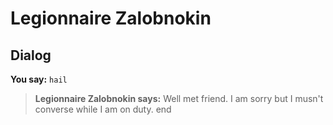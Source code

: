 # Legionnaire Zalobnokin


## Dialog

**You say:** `hail`



>**Legionnaire Zalobnokin says:** Well met friend. I am sorry but I musn't converse while I am on duty.
end
